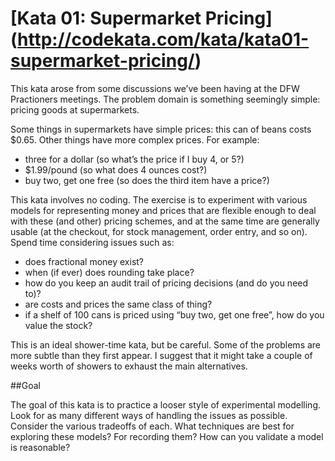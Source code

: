 # [Kata 01: Supermarket Pricing] (http://codekata.com/kata/kata01-supermarket-pricing/)

This kata arose from some discussions we’ve been having at the DFW Practioners meetings. The problem domain is something seemingly simple: pricing goods at supermarkets.

Some things in supermarkets have simple prices: this can of beans costs $0.65. Other things have more complex prices. For example:

* three for a dollar (so what’s the price if I buy 4, or 5?)
* $1.99/pound (so what does 4 ounces cost?)
* buy two, get one free (so does the third item have a price?)

This kata involves no coding. The exercise is to experiment with various models for representing money and prices that are flexible enough to deal with these (and other) pricing schemes, and at the same time are generally usable (at the checkout, for stock management, order entry, and so on). Spend time considering issues such as:

* does fractional money exist?
* when (if ever) does rounding take place?
* how do you keep an audit trail of pricing decisions (and do you need to)?
* are costs and prices the same class of thing?
* if a shelf of 100 cans is priced using “buy two, get one free”, how do you value the stock?

This is an ideal shower-time kata, but be careful. Some of the problems are more subtle than they first appear. I suggest that it might take a couple of weeks worth of showers to exhaust the main alternatives.

##Goal

The goal of this kata is to practice a looser style of experimental modelling. Look for as many different ways of handling the issues as possible. Consider the various tradeoffs of each. What techniques are best for exploring these models? For recording them? How can you validate a model is reasonable?